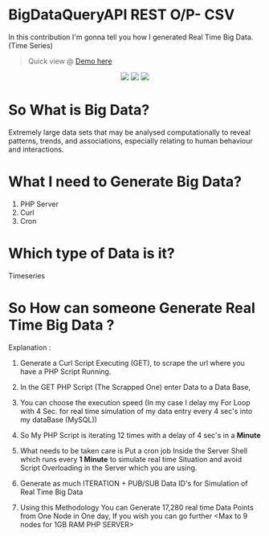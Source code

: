 # BigDataQueryAPI     REST     O/P- CSV

In this contribution I'm gonna tell you how I generated Real Time Big Data.(Time Series)

> Quick view @ [Demo here ](http://bluearth.in/pykih/polldata) 

<div style="text-align:center"><img src ="http://checkthiscloud.com/admin/github/BigData/1.png" />
<img src ="http://checkthiscloud.com/admin/github/BigData/2.png" />
<img src ="http://checkthiscloud.com/admin/github/BigData/3.png" />
</div>

# So What is Big Data?
Extremely large data sets that may be analysed computationally to reveal patterns, trends, and associations, especially relating to human behaviour and interactions.

# What I need to Generate Big Data?
1. PHP Server
2. Curl
3. Cron

# Which type of Data is it?
Timeseries

# So How can someone Generate Real Time Big Data ?
Explanation :
1. Generate a Curl Script Executing (GET), to scrape the url where you have a PHP Script Running.

2. In the GET PHP Script (The Scrapped One) enter Data to a Data Base, 

3. You can choose the execution speed (In my case I delay my For Loop with 4 Sec. for real time simulation of my data entry every 4 sec's into my dataBase (MySQL))

4. So My PHP Script is iterating 12 times with a delay of 4 sec's in a <b>Minute</b>

5. What needs to be taken care is Put a cron job Inside the Server Shell which runs every <b>1 Minute</b> to simulate real time Situation and avoid Script Overloading in the Server which you are using.

6. Generate as much ITERATION + PUB/SUB Data ID's for Simulation of Real Time Big Data

7. Using this Methodology You can Generate 17,280 real time Data Points from One Node in One day, If you wish you can go further <Max to 9 nodes for 1GB RAM PHP SERVER>






